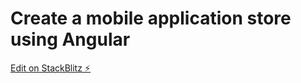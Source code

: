 # Create a mobile application store using Angular

[Edit on StackBlitz ⚡️](https://stackblitz.com/edit/angular-6r5mte)
